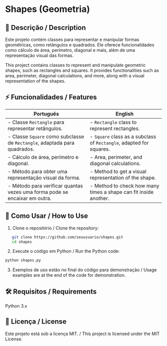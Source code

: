# Shapes (Geometria)

## 📌 Descrição / Description

Este projeto contém classes para representar e manipular formas geométricas, como retângulos e quadrados. Ele oferece funcionalidades como cálculo de área, perímetro, diagonal e mais, além de uma representação visual das formas.

This project contains classes to represent and manipulate geometric shapes, such as rectangles and squares. It provides functionalities such as area, perimeter, diagonal calculations, and more, along with a visual representation of the shapes.

## ⚡ Funcionalidades / Features

| **Português**                                                                 | **English**                                                                |
|-------------------------------------------------------------------------------|----------------------------------------------------------------------------|
| - Classe `Rectangle` para representar retângulos.                            | - `Rectangle` class to represent rectangles.                              |
| - Classe `Square` como subclasse de `Rectangle`, adaptada para quadrados.    | - `Square` class as a subclass of `Rectangle`, adapted for squares.       |
| - Cálculo de área, perímetro e diagonal.                                     | - Area, perimeter, and diagonal calculations.                             |
| - Método para obter uma representação visual da forma.                       | - Method to get a visual representation of the shape.                      |
| - Método para verificar quantas vezes uma forma pode se encaixar em outra.   | - Method to check how many times a shape can fit inside another.          |


## 🚀 Como Usar / How to Use

1. Clone o repositório / Clone the repository:
```sh
   git clone https://github.com/seuusuario/shapes.git
   cd shapes
```

2. Execute o código em Python / Run the Python code:

```sh
python shapes.py
```

3. Exemplos de uso estão no final do código para demonstração / Usage examples are at the end of the code for demonstration.

## 🛠 Requisitos / Requirements
Python 3.x

## 📜 Licença / License
Este projeto está sob a licença MIT. / This project is licensed under the MIT License.
